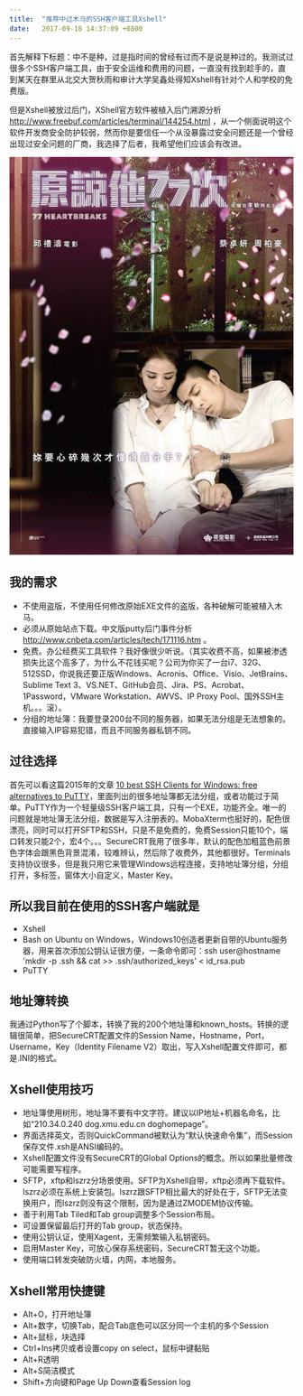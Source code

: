 ```yaml
---
title:  "推荐中过木马的SSH客户端工具Xshell"
date:   2017-09-18 14:37:09 +0800
---
```


首先解释下标题：中不是种，过是指时间的曾经有过而不是说是种过的。我测试过很多个SSH客户端工具，由于安全运维和费用的问题，一直没有找到趁手的，直到某天在群里从北交大贺秋雨和审计大学吴鑫处得知Xshell有针对个人和学校的免费版。

但是Xshell被放过后门，XShell官方软件被植入后门溯源分析 http://www.freebuf.com/articles/terminal/144254.html ，从一个侧面说明这个软件开发商安全防护较弱，然而你是要信任一个从没暴露过安全问题还是一个曾经出现过安全问题的厂商，我选择了后者，我希望他们应该会有改进。

![](/images/2017/77-heartbreaks.jpg)

## 我的需求

- 不使用盗版，不使用任何修改原始EXE文件的盗版，各种破解可能被植入木马。
- 必须从原始站点下载。中文版putty后门事件分析 http://www.cnbeta.com/articles/tech/171116.htm 。
- 免费。办公经费买工具软件？我好像很少听说。（其实收费不高，如果被渗透损失比这个高多了，为什么不花钱买呢？公司为你买了一台i7、32G、512SSD，你说我还要正版Windows、Acronis、Office、Visio、JetBrains、Sublime Text 3、VS.NET、GitHub会员、Jira、PS、Acrobat、1Password，VMware Workstation、AWVS、IP Proxy Pool、国外SSH主机。。。滚）。
- 分组的地址簿：我要登录200台不同的服务器，如果无法分组是无法想象的。直接输入IP容易犯错，而且不同服务器私钥不同。

## 过往选择

首先可以看这篇2015年的文章 [10 best SSH Clients for Windows: free alternatives to PuTTY](https://www.htpcbeginner.com/best-ssh-clients-windows-putty-alternatives/)，里面列出的很多地址簿都无法分组，或者功能过于简单。PuTTY作为一个轻量级SSH客户端工具，只有一个EXE，功能齐全。唯一的问题就是地址簿无法分组，数据是写入注册表的。MobaXterm也挺好的，配色很漂亮，同时可以打开SFTP和SSH，只是不是免费的，免费Session只能10个，端口转发只能2个，宏4个。。。SecureCRT我用了很多年，默认的配色加粗蓝色前景色字体会跟黑色背景混淆，较难辨认，然后除了收费外，其他都很好。Terminals支持协议很多，但是我只用它来管理Windows远程连接，支持地址簿分组，分组打开，多标签，窗体大小自定义，Master Key。

## 所以我目前在使用的SSH客户端就是

- Xshell
- Bash on Ubuntu on Windows，Windows10创造者更新自带的Ubuntu服务器，用来首次添加公钥认证很方便，一条命令即可：ssh user@hostname 'mkdir -p .ssh && cat >> .ssh/authorized_keys' < id_rsa.pub
- PuTTY

## 地址簿转换

我通过Python写了个脚本，转换了我的200个地址簿和known_hosts。转换的逻辑很简单，把SecureCRT配置文件的Session Name，Hostname，Port，Username，Key（Identity Filename V2）取出，写入Xshell配置文件即可，都是.INI的格式。

## Xshell使用技巧

- 地址簿使用树形，地址簿不要有中文字符。建议以IP地址+机器名命名，比如“210.34.0.240 dog.xmu.edu.cn doghomepage”。
- 界面选择英文，否则QuickCommand被默认为“默认快速命令集”，而Session保存文件.xsh是ANSI编码的。
- Xshell配置文件没有SecureCRT的Global Options的概念。所以如果批量修改可能需要写程序。
- SFTP，xftp和lszrz分场景使用。SFTP为Xshell自带，xftp必须再下载软件。lszrz必须在系统上安装包。lszrz跟SFTP相比最大的好处在于，SFTP无法变换用户，而lszrz则没有这个限制，因为是通过ZMODEM协议传输。
- 善于利用Tab Tiled和Tab group调整多个Session布局。
- 可设置保留最后打开的Tab group，状态保持。
- 使用公钥认证，使用Xagent，无需频繁输入私钥密码。
- 启用Master Key，可放心保存系统密码，SecureCRT暂无这个功能。
- 使用端口转发突破防火墙，内网，本地服务。

## Xshell常用快捷键

- Alt+O，打开地址簿
- Alt+数字，切换Tab，配合Tab底色可以区分同一个主机的多个Session
- Alt+鼠标，块选择
- Ctrl+Ins拷贝或者设置copy on select，鼠标中键黏贴
- Alt+R透明
- Alt+S简洁模式
- Shift+方向键和Page Up Down查看Session log

